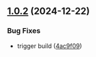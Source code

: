## [1.0.2](https://github.com/ikatkov/morse-code/compare/v1.0.1...v1.0.2) (2024-12-22)


### Bug Fixes

* trigger build ([4ac9f09](https://github.com/ikatkov/morse-code/commit/4ac9f092ea8405d308b3e6aaab8c691241581d93))
